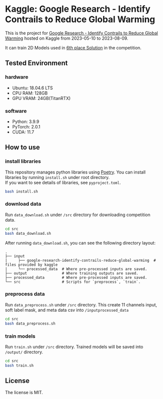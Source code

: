 # Kaggle: Google Research - Identify Contrails to Reduce Global Warming
This is the project for [Google Research - Identify Contrails to Reduce Global Warming](https://www.kaggle.com/competitions/google-research-identify-contrails-reduce-global-warming/) hosted on Kaggle from 2023-05-10 to 2023-08-09.

It can train 2D Models used in [6th place Solution](https://www.kaggle.com/competitions/google-research-identify-contrails-reduce-global-warming/discussion/430581) in the competition.

## Tested Environment
### hardware
* Ubuntu: 18.04.6 LTS
* CPU RAM: 128GB
* GPU VRAM: 24GB(TitanRTX)
### software
* Python: 3.9.9
* PyTorch: 2.0.1
* CUDA: 11.7

## How to use
### install libraries

This repository manages python libraries using [Poetry](https://github.com/python-poetry/poetry). You can install libraries by running `install.sh` under root directory.  
If you want to see details of libraries, see `pyproject.toml`.

```bash
bash install.sh
```

### download data

Run `data_download.sh` under `/src` directory for downloading competition data.

```bash
cd src
bash data_download.sh
```

After running `data_download.sh`, you can see the following directory layout:

```
.
├── input
|     ├── google-research-identify-contrails-reduce-global-warming  # files provided by kaggle
|     └── processed_data  # Where pre-processed inputs are saved.
├── output                # Where training outputs are saved.
├── processed_data        # Where pre-processed inputs are saved.
└── src                   # Scripts for `preprocess`, `train`.
```

### preprocess data

Run `data_preprocess.sh` under `/src` directory. This create 11 channels input, soft label mask, and meta data csv into `/inputprocessed_data`

```bash
cd src
bash data_preprocess.sh
```

### train models

Run `train.sh` under `/src` directory. Trained models will be saved into `/output/` directory.

```bash
cd src
bash train.sh
```

## License

The license is MIT.